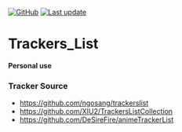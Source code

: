 [![GitHub](https://img.shields.io/github/license/boxmiao2486/Trackers_List?logo=github&color=blue)](https://raw.githubusercontent.com/boxmiao2486/Trackers_List/main/LICENSE)
[![Last update](https://img.shields.io/badge/Last%20update-2023/08/05-green.svg)](#)
# Trackers_List
**Personal use**
### Tracker Source
* https://github.com/ngosang/trackerslist
* https://github.com/XIU2/TrackersListCollection
* https://github.com/DeSireFire/animeTrackerList

